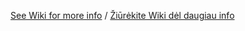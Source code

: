 [See Wiki for more info](https://github.com/MekDrop/PTKurejas/wiki) / [Žiūrėkite Wiki dėl daugiau info](https://github.com/MekDrop/PTKurejas/wiki)

